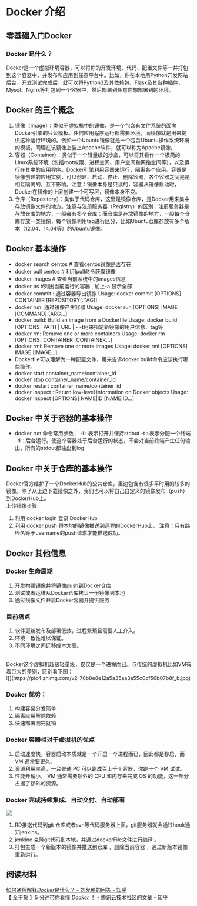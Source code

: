 # Docker 介绍
## 零基础入门Docker 
### Docker 是什么？
Docker是一个虚拟环境容器，可以将你的开发环境、代码、配置文件等一并打包到这个容器中，并发布和应用到任意平台中。比如，你在本地用Python开发网站后台，开发测试完成后，就可以将Python3及其依赖包、Flask及其各种插件、Mysql、Nginx等打包到一个容器中，然后部署到任意你想部署到的环境。
## Docker 的三个概念
1. 镜像（Image）：类似于虚拟机中的镜像，是一个包含有文件系统的面向Docker引擎的只读模板。任何应用程序运行都需要环境，而镜像就是用来提供这种运行环境的。例如一个Ubuntu镜像就是一个包含Ubuntu操作系统环境的模板，同理在该镜像上装上Apache软件，就可以称为Apache镜像。
2. 容器（Container）：类似于一个轻量级的沙盒，可以将其看作一个极简的Linux系统环境（包括root权限、进程空间、用户空间和网络空间等），以及运行在其中的应用程序。Docker引擎利用容器来运行、隔离各个应用。容器是镜像创建的应用实例，可以创建、启动、停止、删除容器，各个容器之间是是相互隔离的，互不影响。注意：镜像本身是只读的，容器从镜像启动时，Docker在镜像的上层创建一个可写层，镜像本身不变。
3. 仓库（Repository）：类似于代码仓库，这里是镜像仓库，是Docker用来集中存放镜像文件的地方。注意与注册服务器（Registry）的区别：注册服务器是存放仓库的地方，一般会有多个仓库；而仓库是存放镜像的地方，一般每个仓库存放一类镜像，每个镜像利用tag进行区分，比如Ubuntu仓库存放有多个版本（12.04、14.04等）的Ubuntu镜像。

## Docker 基本操作
* docker search centos    # 查看centos镜像是否存在
* docker pull centos    # 利用pull命令获取镜像
* docker images    # 查看当前系统中的images信息
* docker ps #列出当前运行的容器 , 加上-a 显示全部
* docker commit : 通过容器导出镜像 
    Usage:  docker commit [OPTIONS] CONTAINER [REPOSITORY[:TAG]]
* docker run: 通过镜像产生容器 
    Usage:  docker run [OPTIONS] IMAGE [COMMAND] [ARG...]
* docker build: Build an image from a Dockerfile
    Usage:  docker build [OPTIONS] PATH | URL | -
    -t用来指定新镜像的用户信息、tag等
* docker rm: Remove one or more containers
    Usage:  docker rm [OPTIONS] CONTAINER [CONTAINER...]
* docker rmi: Remove one or more images
    Usage:  docker rmi [OPTIONS] IMAGE [IMAGE...]
* Dockerfile可以理解为一种配置文件，用来告诉docker build命令应该执行哪些操作。
* docker start container_name/container_id
* docker stop container_name/container_id
* docker restart container_name/container_id
* docker inspect : Return low-level information on Docker objects
    Usage:  docker inspect [OPTIONS] NAME|ID [NAME|ID...]

## Docker 中关于容器的基本操作
* docker run 命令常用参数：
    -i : 表示打开并保持stdout
    -t : 表示分配一个终端
    -d：后台运行。使这个容器处于后台运行的状态，不会对当前终端产生任何输出，所有的stdout都输出到log

## Docker 中关于仓库的基本操作
Docker官方维护了一个DockerHub的公共仓库，里边包含有很多平时用的较多的镜像。除了从上边下载镜像之外，我们也可以将自己自定义的镜像发布（push）到DockerHub上。
<br>
上传镜像步骤
1. 利用 docker login 登录 DockerHub
2. 利用 docker push 将本地的镜像推送到远程的DockerHub上。
    注意：只有路径名等于username的push请求才能推送成功。

## Docker 其他信息
### Docker 生命周期
1. 开发构建镜像并将镜像push到Docker仓库
2. 测试或者运维从Docker仓库拷贝一份镜像到本地
3. 通过镜像文件开启Docker容器并提供服务
### 目前痛点
1. 软件更新发布及部署低效，过程繁琐且需要人工介入。
2. 环境一致性难以保证。
3. 不同环境之间迁移成本太高。
<br>
Docker这个虚拟机超级轻量级，仅仅是一个进程而已。与传统的虚拟机比如VM有着巨大的差别，区别看下图：
<br>
![](https://pic4.zhimg.com/v2-70b8e8e12a5a35aa3a55c0cf56b07b8f_b.jpg)

### Docker 优势：
1. 构建容易分发简单
2. 隔离应用解除依赖
3. 快速部署测完就销 

### Docker 容器相对于虚拟机的优点
1. 启动速度快，容器启动本质就是一个开启一个进程而已，因此都是秒启，而 VM 通常要更久。
2. 资源利用率高，一台普通 PC 可以跑成百上千个容器，你跑十个 VM 试试。
3. 性能开销小， VM 通常需要额外的 CPU 和内存来完成 OS 的功能，这一部分占据了额外的资源。

### Docker 完成持续集成、自动交付、自动部署
![](https://pic3.zhimg.com/v2-e071dd3625a1ec6dc62334bbc8862612_b.jpg)
1. RD推送代码到git 仓库或者svn等代码服务器上面，git服务器就会通过hook通知jenkins。
2. jenkine 克隆git代码到本地，并通过dockerFile文件进行编译 。
3. 打包生成一个新版本的镜像并推送到仓库 ，删除当前容器 ，通过新版本镜像重新运行。



## 阅读材料
[如何通俗解释<em>Docker</em>是什么？ - 刘允鹏的回答 - 知乎](https://www.zhihu.com/question/28300645/answer/67707287) <br>
[【 全干货 】5 分钟带你看懂 <em>Docker</em> ！ - 腾讯云技术社区的文章 - 知乎](https://zhuanlan.zhihu.com/p/30713987)
